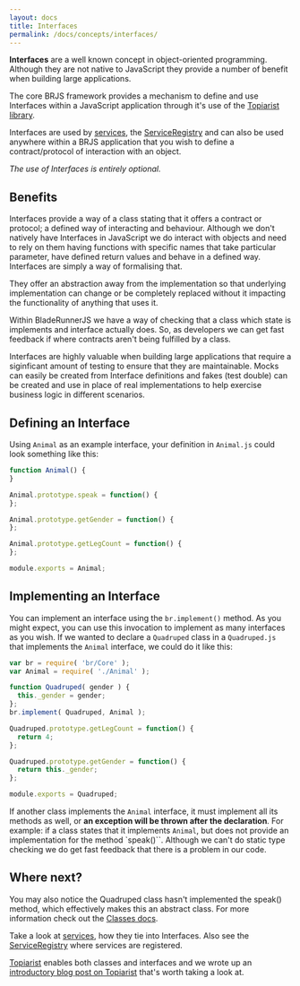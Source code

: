 ```yaml
---
layout: docs
title: Interfaces
permalink: /docs/concepts/interfaces/
---
```

**Interfaces** are a well known concept in object-oriented programming. Although they are not native to JavaScript they provide a number of benefit when building large applications.

The core BRJS framework provides a mechanism to define and use Interfaces within a JavaScript application through it's use of the [Topiarist library](https://github.com/BladeRunnerJS/topiarist).

Interfaces are used by [services](/docs/concepts/services/), the [ServiceRegistry](/docs/concepts/service_registry) and can also be used anywhere within a BRJS application that you wish to define a contract/protocol of interaction with an object.

*The use of Interfaces is entirely optional.*

## Benefits

Interfaces provide a way of a class stating that it offers a contract or protocol; a defined way of interacting and behaviour. Although we don't natively have Interfaces in JavaScript we do interact with objects and need to rely on them having functions with specific names that take particular parameter, have defined return values and behave in a defined way. Interfaces are simply a way of formalising that.

They offer an abstraction away from the implementation so that underlying implementation can change or be completely replaced without it impacting the functionality of anything that uses it.

Within BladeRunnerJS we have a way of checking that a class which state is implements and interface actually does. So, as developers we can get fast feedback if where contracts aren't being fulfilled by a class.

Interfaces are highly valuable when building large applications that require a siginficant amount of testing to ensure that they are maintainable. Mocks can easily be created from Interface definitions and fakes (test double) can be created and use in place of real implementations to help exercise business logic in different scenarios.

## Defining an Interface

Using `Animal` as an example interface, your definition in `Animal.js` could look something like this:

```js
function Animal() {
}

Animal.prototype.speak = function() {
};

Animal.prototype.getGender = function() {
};

Animal.prototype.getLegCount = function() {
};

module.exports = Animal;
```

## Implementing an Interface

You can implement an interface using the `br.implement()` method. As you might expect, you can use this invocation to implement as many interfaces as you wish. If we wanted to declare a `Quadruped` class in a `Quadruped.js` that implements the `Animal` interface, we could do it like this:

```js
var br = require( 'br/Core' );
var Animal = require( './Animal' );

function Quadruped( gender ) {
  this._gender = gender;
};
br.implement( Quadruped, Animal );

Quadruped.prototype.getLegCount = function() {
  return 4;
};

Quadruped.prototype.getGender = function() {
  return this._gender;
};

module.exports = Quadruped;
```

If another class implements the `Animal` interface, it must implement all its methods as well, or **an exception will be thrown after the declaration**. For example: if a class states that it implements `Animal`, but does not provide an implementation for the method `speak()``. Although we can't do static type checking we do get fast feedback that there is a problem in our code.

## Where next?

You may also notice the Quadruped class hasn't implemented the speak() method, which effectively makes this an abstract class. For more information check out the [Classes docs](/docs/concepts/classes).

Take a look at [services](/docs/concepts/services/), how they tie into Interfaces. Also see the [ServiceRegistry](/docs/concepts/service_registry) where services are registered.

[Topiarist](https://github.com/BladeRunnerJS/topiarist) enables both classes and interfaces and we wrote up an [introductory blog post on Topiarist](http://bladerunnerjs.org/blog/topiarist/) that's worth taking a look at.

